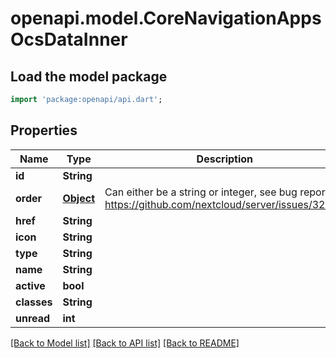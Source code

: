 # openapi.model.CoreNavigationAppsOcsDataInner

## Load the model package
```dart
import 'package:openapi/api.dart';
```

## Properties
Name | Type | Description | Notes
------------ | ------------- | ------------- | -------------
**id** | **String** |  | [optional] 
**order** | [**Object**](.md) | Can either be a string or integer, see bug report https://github.com/nextcloud/server/issues/32828 | [optional] 
**href** | **String** |  | [optional] 
**icon** | **String** |  | [optional] 
**type** | **String** |  | [optional] 
**name** | **String** |  | [optional] 
**active** | **bool** |  | [optional] 
**classes** | **String** |  | [optional] 
**unread** | **int** |  | [optional] 

[[Back to Model list]](../README.md#documentation-for-models) [[Back to API list]](../README.md#documentation-for-api-endpoints) [[Back to README]](../README.md)


